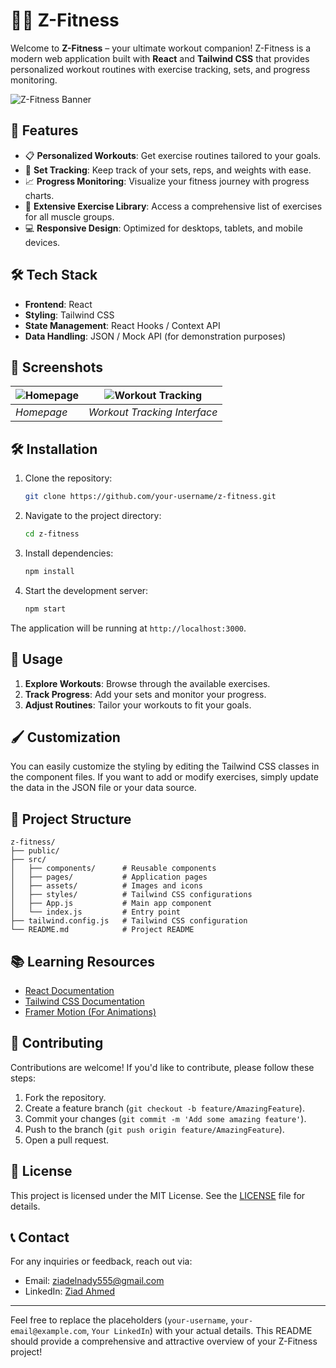 # 🏋️‍♂️ Z-Fitness

Welcome to **Z-Fitness** – your ultimate workout companion! Z-Fitness is a modern web application built with **React** and **Tailwind CSS** that provides personalized workout routines with exercise tracking, sets, and progress monitoring. 

![Z-Fitness Banner](https://github.com/user-attachments/assets/dee52a5b-f529-4dd5-9cd3-ee44a3fac678)

## 🚀 Features

- 📋 **Personalized Workouts**: Get exercise routines tailored to your goals.
- 🎯 **Set Tracking**: Keep track of your sets, reps, and weights with ease.
- 📈 **Progress Monitoring**: Visualize your fitness journey with progress charts.
- 💪 **Extensive Exercise Library**: Access a comprehensive list of exercises for all muscle groups.
- 💻 **Responsive Design**: Optimized for desktops, tablets, and mobile devices.

## 🛠️ Tech Stack

- **Frontend**: React
- **Styling**: Tailwind CSS
- **State Management**: React Hooks / Context API
- **Data Handling**: JSON / Mock API (for demonstration purposes)

## 📸 Screenshots

| ![Homepage](https://github.com/user-attachments/assets/9c583d6e-dfb9-44b1-928c-8feb061c2475) | ![Workout Tracking](https://github.com/user-attachments/assets/9eecdbd4-ad18-40ea-96bf-41b58343313f) | 
| ------------------------------------------------------------ | ------------------------------------------------------------ |
| *Homepage*                                                   | *Workout Tracking Interface*                                  |

## 🛠️ Installation

1. Clone the repository:

   ```bash
   git clone https://github.com/your-username/z-fitness.git
   ```

2. Navigate to the project directory:

   ```bash
   cd z-fitness
   ```

3. Install dependencies:

   ```bash
   npm install
   ```

4. Start the development server:

   ```bash
   npm start
   ```

The application will be running at `http://localhost:3000`.

## 📖 Usage

1. **Explore Workouts**: Browse through the available exercises.
2. **Track Progress**: Add your sets and monitor your progress.
3. **Adjust Routines**: Tailor your workouts to fit your goals.

## 🖌️ Customization

You can easily customize the styling by editing the Tailwind CSS classes in the component files. If you want to add or modify exercises, simply update the data in the JSON file or your data source.

## 📁 Project Structure

```
z-fitness/
├── public/
├── src/
│   ├── components/      # Reusable components
│   ├── pages/           # Application pages
│   ├── assets/          # Images and icons
│   ├── styles/          # Tailwind CSS configurations
│   ├── App.js           # Main app component
│   └── index.js         # Entry point
├── tailwind.config.js   # Tailwind CSS configuration
└── README.md            # Project README
```

## 📚 Learning Resources

- [React Documentation](https://reactjs.org/docs/getting-started.html)
- [Tailwind CSS Documentation](https://tailwindcss.com/docs)
- [Framer Motion (For Animations)](https://www.framer.com/motion/)

## 🤝 Contributing

Contributions are welcome! If you'd like to contribute, please follow these steps:

1. Fork the repository.
2. Create a feature branch (`git checkout -b feature/AmazingFeature`).
3. Commit your changes (`git commit -m 'Add some amazing feature'`).
4. Push to the branch (`git push origin feature/AmazingFeature`).
5. Open a pull request.

## 📄 License

This project is licensed under the MIT License. See the [LICENSE](LICENSE) file for details.

## 📞 Contact

For any inquiries or feedback, reach out via:

- Email: [ziadelnady555@gmail.com](mailto:ziadelnady555@gmail.com)
- LinkedIn: [Ziad Ahmed](https://www.linkedin.com/in/your-profile](https://www.linkedin.com/in/ziad-ahmed-said-ahmed/))

---

Feel free to replace the placeholders (`your-username`, `your-email@example.com`, `Your LinkedIn`) with your actual details. This README should provide a comprehensive and attractive overview of your Z-Fitness project!
